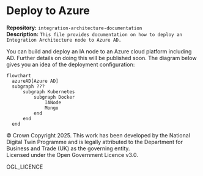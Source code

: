 # Deploy to Azure

**Repository:** `integration-architecture-documentation`  
**Description:** `This file provides documentation on how to deploy an Integration Architecture node to Azure AD. `  
<!-- SPDX-License-Identifier: OGL-UK-3.0 -->

You can build and deploy an IA node to an Azure cloud platform including AD. Further details on doing this will be published soon. The diagram below gives you an idea of the deployment configuration: 

```mermaid
flowchart
  azureAD[Azure AD]
  subgraph ???
      subgraph Kubernetes
          subgraph Docker
              IANode
              Mongo
          end
      end
  end
```


© Crown Copyright 2025. This work has been developed by the National Digital Twin Programme and is legally attributed to the Department for Business and Trade (UK) as the governing entity.  
Licensed under the Open Government Licence v3.0.  

OGL_LICENCE